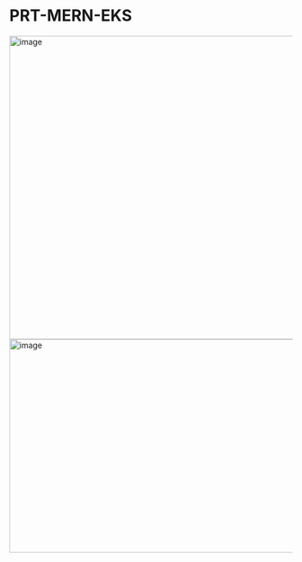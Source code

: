 # PRT-MERN-EKS

<img width="953" height="539" alt="image" src="https://github.com/user-attachments/assets/88b9baae-435f-4225-b4fa-0c8b041258fa" />

<img width="959" height="379" alt="image" src="https://github.com/user-attachments/assets/8241f3a8-18aa-4e0f-a2d4-7427cbae0ad9" />

